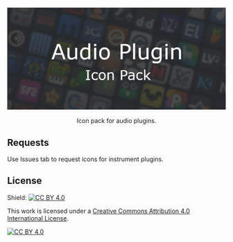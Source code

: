 <p align="center">
  <img width="640" src="https://github.com/creepertron95/Audio-Plugin-Icon-Pack/raw/main/preview.png"/>
<p align="center">Icon pack for audio plugins.</p>
 
## Requests

Use Issues tab to request icons for instrument plugins.

## License

Shield: [![CC BY 4.0][cc-by-shield]][cc-by]

This work is licensed under a
[Creative Commons Attribution 4.0 International License][cc-by].

[![CC BY 4.0][cc-by-image]][cc-by]

[cc-by]: http://creativecommons.org/licenses/by/4.0/
[cc-by-image]: https://i.creativecommons.org/l/by/4.0/88x31.png
[cc-by-shield]: https://img.shields.io/badge/License-CC%20BY%204.0-lightgrey.svg